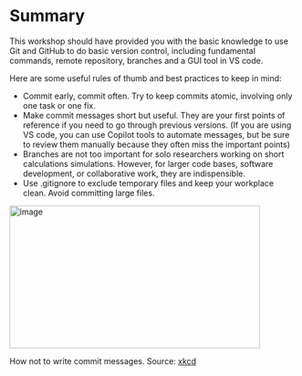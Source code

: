 # Summary

This workshop should have provided you with the basic knowledge to use Git and GitHub to do basic version control, including fundamental commands, remote repository, branches and a GUI tool in VS code. 

Here are some useful rules of thumb and best practices to keep in mind:

- Commit early, commit often. Try to keep commits atomic, involving only one task or one fix.
- Make commit messages short but useful. They are your first points of reference if you need to go through previous versions. (If you are using VS code, you can use Copilot tools to automate messages, but be sure to review them manually because they often miss the important points) 
- Branches are not too important for solo researchers working on short calculations simulations. However, for larger code bases, software development, or collaborative work, they are indispensible.
- Use .gitignore to exclude temporary files and keep your workplace clean. Avoid committing large files. 

<img width="439" height="250" alt="image" src="https://github.com/user-attachments/assets/3b7e2f0b-7397-41ec-8391-a4c1b1a84de1" />

How not to write commit messages. Source: [xkcd](https://xkcd.com/1296/)

